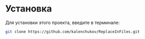 # Установка

Для установки этого проекта, введите в терминале:

```bash
git clone https://github.com/kalenchukov/ReplaceInFiles.git
```
